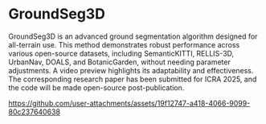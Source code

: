 # GroundSeg3D
GroundSeg3D is an advanced ground segmentation algorithm designed for all-terrain use. This method demonstrates robust performance across various open-source datasets, including SemanticKITTI, RELLIS-3D, UrbanNav, DOALS, and BotanicGarden, without needing parameter adjustments. A video preview highlights its adaptability and effectiveness. The corresponding research paper has been submitted for ICRA 2025, and the code will be made open-source post-publication.

https://github.com/user-attachments/assets/19f12747-a418-4066-9099-80c237640638
